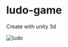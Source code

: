 # ludo-game

Create with unity 3d

![ludo](https://user-images.githubusercontent.com/107117774/190911973-56808aa3-a3a2-44bd-aca5-b903d1be8c10.png)
